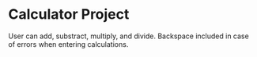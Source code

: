 # Calculator Project

User can add, substract, multiply, and divide.
Backspace included in case of errors when entering calculations.
